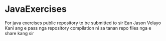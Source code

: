 # JavaExercises
For java exercises public repository to be submitted to sir Ean Jason Velayo
Kani ang e pass nga repository 
compilation ni sa tanan repo files nga e share kang sir
